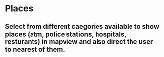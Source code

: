 # Places

## Select from different caegories available to show places (atm, police stations, hospitals, resturants)  in mapview and also direct the user to nearest of them.
